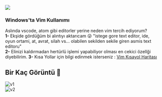 ![](https://camo.githubusercontent.com/1734137a535b70cd7e4c939eb87d1b5fbbf1e55b/68747470733a2f2f75706c6f61642e77696b696d656469612e6f72672f77696b6970656469612f636f6d6d6f6e732f392f39662f56696d6c6f676f2e737667)
### Windows'ta Vim Kullanımı ### 
Aslında vscode, atom gibi editorler yerine neden vim tercih ediyorum?  
**1-** Ekşide gördüğüm bi alıntıyı aktarıcam :stuck_out_tongue_winking_eye: "istege gore text editor, ide, oyun ortami, at, avrat, silah vs... olabilen sekilden sekile giren asmis text editoru"  
**2-** Elinizi kaldırmadan hertürlü işlemi yapabiliyor olması en cekici özellği diyebilirim.
**3-** Kısa Yollar için bilgi edinmek isterseniz :  [Vim Kısayol Haritası](https://github.com/p1v0t/VimKisayollari)  
  
  ## Bir Kaç Görüntü :seedling: ##  
![v1](https://user-images.githubusercontent.com/56169582/87810931-77c77080-c866-11ea-897c-c1f452015096.png)    
![v2](https://user-images.githubusercontent.com/56169582/87810939-79913400-c866-11ea-9dc6-480e3d4fb1ea.png)
